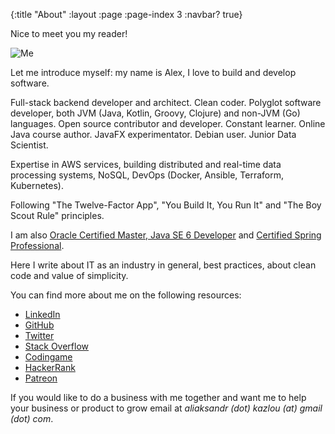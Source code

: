 {:title "About"
 :layout :page
 :page-index 3
 :navbar? true}

Nice to meet you my reader!

<img src="/img/photo-blog-size.png" alt="Me">

Let me introduce myself: my name is Alex, I love to build and develop software.

Full-stack backend developer and architect. Clean coder. Polyglot software developer, both JVM (Java, Kotlin, Groovy, Clojure) and non-JVM (Go) languages. Open source contributor and developer. Constant learner. Online Java course author. JavaFX experimentator. Debian user. Junior Data Scientist.

Expertise in AWS services, building distributed and real-time data processing systems, NoSQL, DevOps (Docker, Ansible, Terraform, Kubernetes).

Following "The Twelve-Factor App", "You Build It, You Run It" and "The Boy Scout Rule" principles. 

I am also <a href="https://www.youracclaim.com/badges/e00ebbba-1c8e-4e41-a43f-4646ecf69db2/public_url" target="_blank">Oracle Certified Master, Java SE 6 Developer</a> and <a href="/img/certificates/spring-framework.png" target="_blank">Certified Spring Professional</a>.

Here I write about IT as an industry in general, best practices, about clean code and value of simplicity. 

You can find more about me on the following resources:
- <i class="fab fa-linkedin-in fa-lg"></i> [LinkedIn](https://nl.linkedin.com/in/akazlou)
- <i class="fab fa-github fa-lg"></i> [GitHub](https://github.com/zshamrock)
- <i class="fab fa-twitter fa-lg"></i> [Twitter](https://twitter.com/akazlou)
- <i class="fab fa-stack-overflow fa-lg"></i> [Stack Overflow](https://stackoverflow.com/users/729784/akazlou)
- <i class="fas fa-gamepad fa-lg"></i> [Codingame](https://www.codingame.com/profile/ae433b2b7200a27dc94b3abe13ee3b2c803079)
- <i class="fab fa-hackerrank fa-lg"></i> [HackerRank](https://www.hackerrank.com/akazlou)
- <i class="fab fa-patreon fa-lg"></i> [Patreon](https://www.patreon.com/akazlou)

If you would like to do a business with me together and want me to help your business or product to grow email at _aliaksandr (dot) kazlou (at) gmail (dot) com_.
